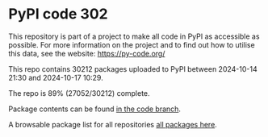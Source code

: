 # PyPI code 302

This repository is part of a project to make all code in PyPI as accessible as possible. For more information 
on the project and to find out how to utilise this data, see the website: https://py-code.org/

This repo contains 30212 packages uploaded to PyPI between 
2024-10-14 21:30 and 2024-10-17 10:29.

The repo is 89% (27052/30212) complete.

Package contents can be found [in the code branch](https://github.com/pypi-data/pypi-mirror-302/tree/code/packages).

A browsable package list for all repositories [all packages here](https://py-code.org/repositories/pypi-mirror-302).


